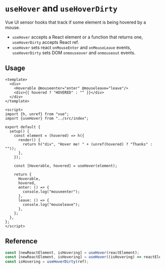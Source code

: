# `useHover` and `useHoverDirty`

Vue UI sensor hooks that track if some element is being hovered
by a mouse.

- `useHover` accepts a React element or a function that returns one,
`useHoverDirty` accepts React ref.
- `useHover` sets react `onMouseEnter` and `onMouseLeave` events,
`useHoverDirty` sets DOM `onmouseover` and `onmouseout` events.


## Usage

```vue
<template>
  <div>
    <Hoverable @mouseenter="enter" @mouseleave="leave"/>
    <div>{{ hovered ? "HOVERED" : "" }}</div>
  </div>
</template>

<script>
import {h, unref} from "vue";
import {useHover} from "../src/index";

export default {
  setup() {
    const element = (hovered) => h({
      render() {
        return h("div", "Hover me! " + (unref(hovered) ? "Thanks" : ""));
      },
    });

    const [Hoverable, hovered] = useHover(element);

    return {
      Hoverable,
      hovered,
      enter: () => {
        console.log("mouseenter");
      },
      leave: () => {
        console.log("mouseleave");
      },
    };
  },
};
</script>
```


## Reference

```js
const [newReactElement, isHovering] = useHover(reactElement);
const [newReactElement, isHovering] = useHover((isHovering) => reactElement);
const isHovering = useHoverDirty(ref);
```